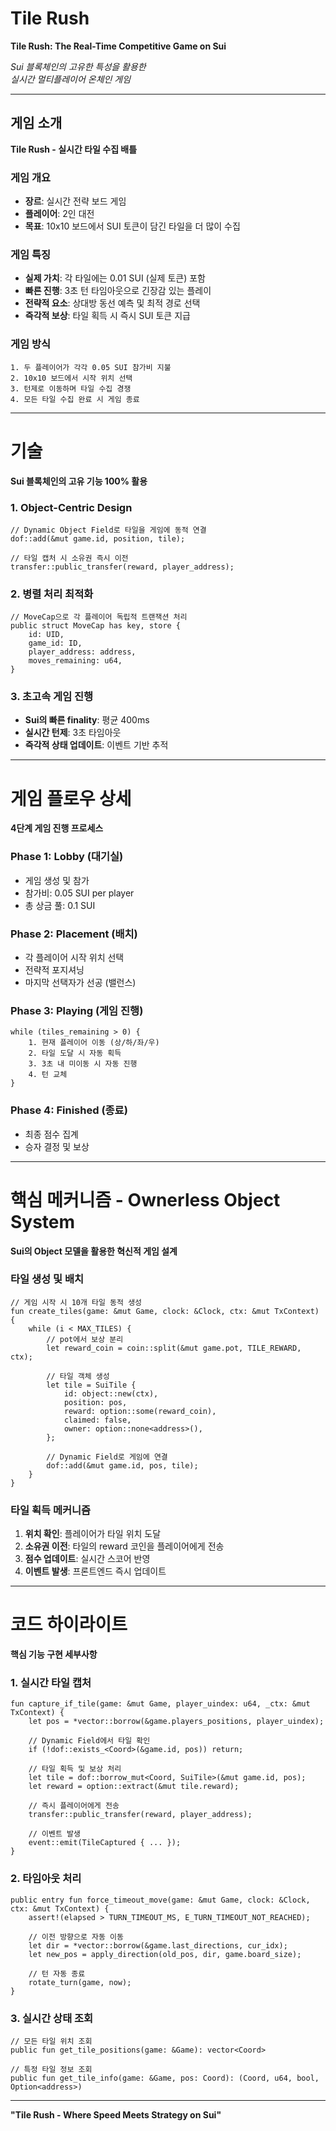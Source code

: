 
# Tile Rush

**Tile Rush: The Real-Time Competitive Game on Sui**

*Sui 블록체인의 고유한 특성을 활용한*  
*실시간 멀티플레이어 온체인 게임*

---

## 게임 소개
**Tile Rush - 실시간 타일 수집 배틀**

### 게임 개요
- **장르**: 실시간 전략 보드 게임
- **플레이어**: 2인 대전
- **목표**: 10x10 보드에서 SUI 토큰이 담긴 타일을 더 많이 수집

### 게임 특징
- **실제 가치**: 각 타일에는 0.01 SUI (실제 토큰) 포함
- **빠른 진행**: 3초 턴 타임아웃으로 긴장감 있는 플레이
- **전략적 요소**: 상대방 동선 예측 및 최적 경로 선택
- **즉각적 보상**: 타일 획득 시 즉시 SUI 토큰 지급

### 게임 방식
```
1. 두 플레이어가 각각 0.05 SUI 참가비 지불
2. 10x10 보드에서 시작 위치 선택
3. 턴제로 이동하며 타일 수집 경쟁
4. 모든 타일 수집 완료 시 게임 종료
```

---

# 기술

**Sui 블록체인의 고유 기능 100% 활용**

### 1. Object-Centric Design
```move
// Dynamic Object Field로 타일을 게임에 동적 연결
dof::add(&mut game.id, position, tile);

// 타일 캡처 시 소유권 즉시 이전
transfer::public_transfer(reward, player_address);
```

### 2. 병렬 처리 최적화
```move
// MoveCap으로 각 플레이어 독립적 트랜잭션 처리
public struct MoveCap has key, store {
    id: UID,
    game_id: ID,
    player_address: address,
    moves_remaining: u64,
}
```

### 3. 초고속 게임 진행
- **Sui의 빠른 finality**: 평균 400ms
- **실시간 턴제**: 3초 타임아웃
- **즉각적 상태 업데이트**: 이벤트 기반 추적

---

# 게임 플로우 상세

**4단계 게임 진행 프로세스**

### Phase 1: Lobby (대기실)
- 게임 생성 및 참가
- 참가비: 0.05 SUI per player
- 총 상금 풀: 0.1 SUI

### Phase 2: Placement (배치)
- 각 플레이어 시작 위치 선택
- 전략적 포지셔닝
- 마지막 선택자가 선공 (밸런스)

### Phase 3: Playing (게임 진행)
```
while (tiles_remaining > 0) {
    1. 현재 플레이어 이동 (상/하/좌/우)
    2. 타일 도달 시 자동 획득
    3. 3초 내 미이동 시 자동 진행
    4. 턴 교체
}
```

### Phase 4: Finished (종료)
- 최종 점수 집계
- 승자 결정 및 보상

---

# 핵심 메커니즘 - Ownerless Object System
**Sui의 Object 모델을 활용한 혁신적 게임 설계**

### 타일 생성 및 배치
```move
// 게임 시작 시 10개 타일 동적 생성
fun create_tiles(game: &mut Game, clock: &Clock, ctx: &mut TxContext) {
    while (i < MAX_TILES) {
        // pot에서 보상 분리
        let reward_coin = coin::split(&mut game.pot, TILE_REWARD, ctx);
        
        // 타일 객체 생성
        let tile = SuiTile {
            id: object::new(ctx),
            position: pos,
            reward: option::some(reward_coin),
            claimed: false,
            owner: option::none<address>(),
        };
        
        // Dynamic Field로 게임에 연결
        dof::add(&mut game.id, pos, tile);
    }
}
```

### 타일 획득 메커니즘
1. **위치 확인**: 플레이어가 타일 위치 도달
2. **소유권 이전**: 타일의 reward 코인을 플레이어에게 전송
3. **점수 업데이트**: 실시간 스코어 반영
4. **이벤트 발생**: 프론트엔드 즉시 업데이트

---

# 코드 하이라이트
**핵심 기능 구현 세부사항**

### 1. 실시간 타일 캡처
```move
fun capture_if_tile(game: &mut Game, player_uindex: u64, _ctx: &mut TxContext) {
    let pos = *vector::borrow(&game.players_positions, player_uindex);
    
    // Dynamic Field에서 타일 확인
    if (!dof::exists_<Coord>(&game.id, pos)) return;
    
    // 타일 획득 및 보상 처리
    let tile = dof::borrow_mut<Coord, SuiTile>(&mut game.id, pos);
    let reward = option::extract(&mut tile.reward);
    
    // 즉시 플레이어에게 전송
    transfer::public_transfer(reward, player_address);
    
    // 이벤트 발생
    event::emit(TileCaptured { ... });
}
```

### 2. 타임아웃 처리
```move
public entry fun force_timeout_move(game: &mut Game, clock: &Clock, ctx: &mut TxContext) {
    assert!(elapsed > TURN_TIMEOUT_MS, E_TURN_TIMEOUT_NOT_REACHED);
    
    // 이전 방향으로 자동 이동
    let dir = *vector::borrow(&game.last_directions, cur_idx);
    let new_pos = apply_direction(old_pos, dir, game.board_size);
    
    // 턴 자동 종료
    rotate_turn(game, now);
}
```

### 3. 실시간 상태 조회
```move
// 모든 타일 위치 조회
public fun get_tile_positions(game: &Game): vector<Coord>

// 특정 타일 정보 조회
public fun get_tile_info(game: &Game, pos: Coord): (Coord, u64, bool, Option<address>)
```

---

**"Tile Rush - Where Speed Meets Strategy on Sui"**
